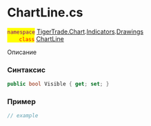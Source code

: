 
# ChartLine.cs
<mark style="color:purple;">`namespace`</mark> [TigerTrade.Chart](../../../../../TigerTrade.Chart.md).[Indicators](../../../../../TigerTrade.Chart/Indicators.md).[Drawings](../../../../../TigerTrade.Chart/Indicators/Drawings.md)  
<mark style="color:red;">&nbsp;&nbsp;&nbsp;&nbsp;&nbsp;&nbsp;&nbsp;`class`</mark> [ChartLine](../../ChartLine.cs.md)

Описание

### Синтаксис
```csharp
public bool Visible { get; set; }
```
### Пример  
```csharp
// example
```
